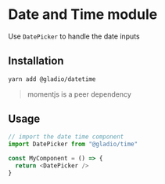 # Date and Time module

Use `DatePicker` to handle the date inputs

## Installation

```bash
yarn add @gladio/datetime
```

> momentjs is a peer dependency

## Usage

```js
// import the date time component
import DatePicker from "@gladio/time"

const MyComponent = () => {
  return <DatePicker />
}
```
